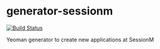 # generator-sessionm

[![Build Status](https://travis-ci.org/sessionm/generator-sessionm.svg?branch=master)](https://travis-ci.org/sessionm/generator-sessionm)

Yeoman generator to create new applications at SessionM
